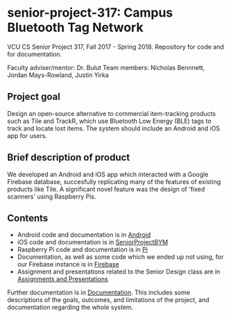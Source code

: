 # senior-project-317: Campus Bluetooth Tag Network
VCU CS Senior Project 317, Fall 2017 - Spring 2018. 
Repository for code and for documentation.

Faculty adviser/mentor: Dr. Bulut
Team members: Nicholas Bennnett, Jordan Mays-Rowland, Justin Yirka

## Project goal 
Design an open-source alternative to commercial item-tracking products such as Tile and TrackR, which use Bluetooth Low Energy (BLE) tags to track and locate lost items. The system should include an Android and iOS app for users.

## Brief description of product
We developed an Android and iOS app which interacted with a Google Firebase database, succesfully replicating many of the features of existing products like Tile.
A significant novel feature was the design of 'fixed scanners' using Raspberry Pis.

## Contents
- Android code and documentation is in [Android](./Android)
- iOS code and documentation is in [SeniorProjectBYM](./SeniorProjectBYM)
- Raspberry Pi code and documentation is in [Pi](./Pi)
- Documentation, as well as some code which we ended up not using, for our Firebase instance is in [Firebase](./Firebase)
- Assignment and presentations related to the Senior Design class are in [Assignments and Presentations](./Assignements%20and%20Presentations)

Further documentation is in [Documentation](./Documentation). This includes some descriptions of the goals, outcomes, and limitations of the project, and documentation regarding the whole system.
